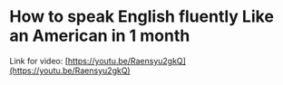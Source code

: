 # How to speak English fluently Like an American in 1 month

Link for video: [https://youtu.be/Raensyu2gkQ](https://youtu.be/Raensyu2gkQ)
